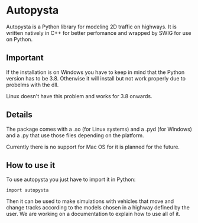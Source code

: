 # Autopysta
Autopysta is a Python library for modeling 2D traffic on highways. It is written natively in C++ for better perfomance and wrapped by SWIG for use on Python.

## Important
If the installation is on Windows you have to keep in mind that the Python version has to be 3.8. Otherwise it will install but not work properly due to probelms with the dll. 

Linux doesn't have this problem and works for 3.8 onwards.

## Details
The package comes with a .so (for Linux systems) and a .pyd (for Windows) and a .py that use those files depending on the platform.

Currently there is no support for Mac OS for it is planned for the future.

## How to use it
To use autopysta you just have to import it in Python:

    import autopysta

Then it can be used to make simulations with vehicles that move and change tracks according to the models chosen in a highway defined by the user. We are working on a documentation to explain how to use all of it.

 


